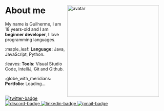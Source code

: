 <div>
  <img align="right" width="300" src="https://pbs.twimg.com/profile_images/1621642428804464640/0Qt7vdPw_400x400.jpg" alt="avatar">
  <h1>About me</h1>
  <p align="left">
     My name is Guilherme, I am 18 years-old and 
    I am <strong>beginner developer</strong>, 
     I love programming languages.
  </p>
  <p align="left">
    :maple_leaf:
    <strong>Language:</strong> Java, JavaScript, Python.
  </p>
  <p align="left">
    :leaves:
    <strong>Tools:</strong> Visual Studio Code, IntelliJ, Git and Github.
  </p>
  <p align="left">
    :globe_with_meridians:
    <strong>Portfolio:</strong> Loading...
  </p>
</div>
<br />
<a href="https://twitter.com/bottegainc/" target="_blank">
  <img src="https://img.shields.io/badge/Twitter-1DA1F2?style=for-the-badge&logo=twitter&logoColor=white" alt="twitter-badge"/>
</a>
<a href="https://discord.com/users/664482003881558047" target="_blank">
  <img src="https://camo.githubusercontent.com/3f990cfefb64f13d28397fe586c3aa38a81fde585de479205d63c79363ebe07a/68747470733a2f2f696d672e736869656c64732e696f2f62616467652f446973636f72642d3732383944413f7374796c653d666f722d7468652d6261646765266c6f676f3d646973636f7264266c6f676f436f6c6f723d7768697465" alt="discord-badge"/>
</a>
<a href="https://linkedin.com/in/guilhermebottega" target="_blank">
  <img src="https://img.shields.io/badge/LinkedIn-0077B5?style=for-the-badge&logo=linkedin&logoColor=white" alt="linkedin-badge"/>
</a>
</a>
<a href="mailto:guihbottega@gmail.com" target="_blank">
  <img src="https://img.shields.io/badge/Gmail-D14836?style=for-the-badge&logo=gmail&logoColor=white" alt="gmail-badge"/>
</a>
